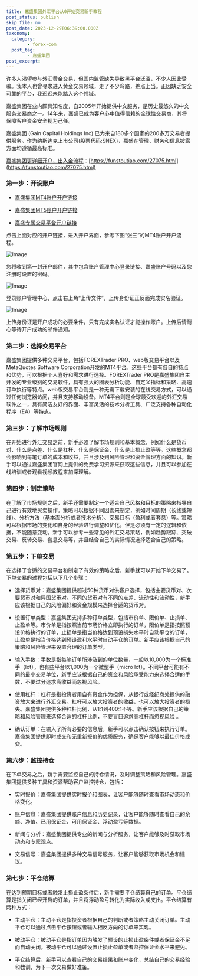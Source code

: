 ```yaml
---
title: 嘉盛集团外汇平台从0开始交易新手教程
post_status: publish
skip_file: no
post_date: 2023-12-29T06:39:00.000Z
taxonomy:
  category:
        - forex-com
  post_tag:
        - 嘉盛集团
post_excerpt: 
---
```

许多人渴望参与外汇黄金交易，但国内监管缺失导致黑平台泛滥，不少人因此受骗。我本人也曾寻求进入黄金交易领域，走了不少弯路，差点上当。正因缺乏安全可靠的平台，我迟迟未能踏入这个领域。

嘉盛集团在业内颇具知名度，自2005年开始提供中文服务，是历史最悠久的中文服务交易商之一。14年来，嘉盛已成为客户心中值得信赖的全球性交易商，其将保障客户资金安全视为己任。

嘉盛集团 (Gain Capital Holdings Inc) 已为来自180多个国家的200多万交易者提供服务。作为纳斯达克上市公司(股票代码:SNEX)，嘉盛在管理、财务和信息披露方面均遵循最高标准。

[嘉盛集团更详细开户，出入金流程](https://funstoutiao.com/27075.html)：[https://funstoutiao.com/27075.html](https://funstoutiao.com/27075.html)

### 第一步：开设账户

* [嘉盛集团MT4账户开户链接](https://s.ssgg.net/jsmt4)

* [嘉盛集团MT5账户开户链接](https://s.ssgg.net/jsmt5)

* [嘉盛专属交易平台开户链接](https://s.ssgg.net/js)

点击上面对应的开户链接，进入开户界面，参考下图“张三”的MT4账户开户流程。

![Image](https://prod-files-secure.s3.us-west-2.amazonaws.com/39ed1227-6d7d-4570-be36-9ccd4a2c4241/7a167aea-686b-400d-af59-4e18eb607a40/640.png?X-Amz-Algorithm=AWS4-HMAC-SHA256&X-Amz-Content-Sha256=UNSIGNED-PAYLOAD&X-Amz-Credential=ASIAZI2LB466YTQPLNPK%2F20250923%2Fus-west-2%2Fs3%2Faws4_request&X-Amz-Date=20250923T221310Z&X-Amz-Expires=3600&X-Amz-Security-Token=IQoJb3JpZ2luX2VjEMb%2F%2F%2F%2F%2F%2F%2F%2F%2F%2FwEaCXVzLXdlc3QtMiJIMEYCIQCmgS3Ua6Ojb0XNsp7fqTIJiNyICV2lkABOvgQ%2FrZr9zQIhANBUkY6wN6JUuRCd85LhLRCsQf1Fv3vQLnD0FdQgvYOJKv8DCE4QABoMNjM3NDIzMTgzODA1IgxiSh4KcM6hIgNlubUq3ANLRh0rz%2Blm9EmsQ5IfYoaOQ5AHYqBzufrvIcBiywRunjEFWcfddbMNiOmJ4qM3E6ATAPrNAojisBQE37p2SBd9VdPZ8YDTz2cWT%2FZd125QeFGEnwmAtG%2F5OgIfm%2BqYPt3SPUFbHU55%2BTdUc4nMo492XH2dGrroFxkpQ4HMWhwYpiIvXeL6ishXnxSZkA6rZqWJJJzBYaxynUjh77pb3vMY8IF6C1AaGcgo91bKjQSq5k623orQ0A9tHsXvc6l2IxHkDmk3q4X5RMQOfv5RHA4heDhNqEN0TBA0N%2F4y7380o4WTNlFpuvPDf2LqcryXKRWwf4RhCWJ4lsuSrmFBksRRjxisa6r972CGOZ8FydGYYEQJCFf%2FgM5vlitLhhLxApCE44P27FGS0qxK9oRISyfHgN7gO907uRevcTDSc9fhUX1vErYYBTrL7FTa3e%2ByT8E3n4huGHPUMp8ZkfneSK4LxYjUPotCH2wrHNjcY2TkMocsZd4BLXbzQ38T1dzysr89AV02QYZc5zcs9%2Ba%2FNNeE5Msh4QjSfeJ5IfqHU7ePMT2xSG%2BRaqDkCIMBcM7X1P5GShoN2DXf4IXiNSOeWkz0Y%2B%2FLnGJbs1Z7vOS9cv4ST258qohaCRtp21lsujDtnczGBjqkAURbFbG2ml3TL6mFth3JWIfaKNemWhB0YYa7zMGfUZQBmU5YL13C2q1LXtEyppGgdJZKgjbD6evO2dmEXwXGfoZJgKxb%2BFIjoOi%2FcjP0To6iyeDHid%2BYZBOjK%2FryInf8OO7jFrik%2F9GkmGmg4Z%2FQRXgHXMuWziMYLmpNNRhK4T8DEVhvD3ZBSZnbusrfyE0TPgyLUqT%2BfJS7VXq4HV6bu8O49Ck%2F&X-Amz-Signature=9fce4b00b37d5cb33980f3bb6f50052eb07bbe364e7d61e22d472a0d8d18e3f1&X-Amz-SignedHeaders=host&x-amz-checksum-mode=ENABLED&x-id=GetObject)

您将收到第一封开户邮件，其中包含账户管理中心登录链接、嘉盛账户号码以及您注册时设置的密码。

![Image](https://prod-files-secure.s3.us-west-2.amazonaws.com/39ed1227-6d7d-4570-be36-9ccd4a2c4241/eaa1c6b3-2877-4284-a0e1-530e222c27fb/image.png?X-Amz-Algorithm=AWS4-HMAC-SHA256&X-Amz-Content-Sha256=UNSIGNED-PAYLOAD&X-Amz-Credential=ASIAZI2LB466YTQPLNPK%2F20250923%2Fus-west-2%2Fs3%2Faws4_request&X-Amz-Date=20250923T221310Z&X-Amz-Expires=3600&X-Amz-Security-Token=IQoJb3JpZ2luX2VjEMb%2F%2F%2F%2F%2F%2F%2F%2F%2F%2FwEaCXVzLXdlc3QtMiJIMEYCIQCmgS3Ua6Ojb0XNsp7fqTIJiNyICV2lkABOvgQ%2FrZr9zQIhANBUkY6wN6JUuRCd85LhLRCsQf1Fv3vQLnD0FdQgvYOJKv8DCE4QABoMNjM3NDIzMTgzODA1IgxiSh4KcM6hIgNlubUq3ANLRh0rz%2Blm9EmsQ5IfYoaOQ5AHYqBzufrvIcBiywRunjEFWcfddbMNiOmJ4qM3E6ATAPrNAojisBQE37p2SBd9VdPZ8YDTz2cWT%2FZd125QeFGEnwmAtG%2F5OgIfm%2BqYPt3SPUFbHU55%2BTdUc4nMo492XH2dGrroFxkpQ4HMWhwYpiIvXeL6ishXnxSZkA6rZqWJJJzBYaxynUjh77pb3vMY8IF6C1AaGcgo91bKjQSq5k623orQ0A9tHsXvc6l2IxHkDmk3q4X5RMQOfv5RHA4heDhNqEN0TBA0N%2F4y7380o4WTNlFpuvPDf2LqcryXKRWwf4RhCWJ4lsuSrmFBksRRjxisa6r972CGOZ8FydGYYEQJCFf%2FgM5vlitLhhLxApCE44P27FGS0qxK9oRISyfHgN7gO907uRevcTDSc9fhUX1vErYYBTrL7FTa3e%2ByT8E3n4huGHPUMp8ZkfneSK4LxYjUPotCH2wrHNjcY2TkMocsZd4BLXbzQ38T1dzysr89AV02QYZc5zcs9%2Ba%2FNNeE5Msh4QjSfeJ5IfqHU7ePMT2xSG%2BRaqDkCIMBcM7X1P5GShoN2DXf4IXiNSOeWkz0Y%2B%2FLnGJbs1Z7vOS9cv4ST258qohaCRtp21lsujDtnczGBjqkAURbFbG2ml3TL6mFth3JWIfaKNemWhB0YYa7zMGfUZQBmU5YL13C2q1LXtEyppGgdJZKgjbD6evO2dmEXwXGfoZJgKxb%2BFIjoOi%2FcjP0To6iyeDHid%2BYZBOjK%2FryInf8OO7jFrik%2F9GkmGmg4Z%2FQRXgHXMuWziMYLmpNNRhK4T8DEVhvD3ZBSZnbusrfyE0TPgyLUqT%2BfJS7VXq4HV6bu8O49Ck%2F&X-Amz-Signature=e33ab59cd5d524968f3206ca555ec9c579caa0c94a9a1003f98f80af51140f0a&X-Amz-SignedHeaders=host&x-amz-checksum-mode=ENABLED&x-id=GetObject)

登录账户管理中心，点击右上角“上传文件”，上传身份证正反面完成实名验证。

![Image](https://prod-files-secure.s3.us-west-2.amazonaws.com/39ed1227-6d7d-4570-be36-9ccd4a2c4241/54090639-09fc-46b4-a135-e0289f707147/image.png?X-Amz-Algorithm=AWS4-HMAC-SHA256&X-Amz-Content-Sha256=UNSIGNED-PAYLOAD&X-Amz-Credential=ASIAZI2LB466YTQPLNPK%2F20250923%2Fus-west-2%2Fs3%2Faws4_request&X-Amz-Date=20250923T221310Z&X-Amz-Expires=3600&X-Amz-Security-Token=IQoJb3JpZ2luX2VjEMb%2F%2F%2F%2F%2F%2F%2F%2F%2F%2FwEaCXVzLXdlc3QtMiJIMEYCIQCmgS3Ua6Ojb0XNsp7fqTIJiNyICV2lkABOvgQ%2FrZr9zQIhANBUkY6wN6JUuRCd85LhLRCsQf1Fv3vQLnD0FdQgvYOJKv8DCE4QABoMNjM3NDIzMTgzODA1IgxiSh4KcM6hIgNlubUq3ANLRh0rz%2Blm9EmsQ5IfYoaOQ5AHYqBzufrvIcBiywRunjEFWcfddbMNiOmJ4qM3E6ATAPrNAojisBQE37p2SBd9VdPZ8YDTz2cWT%2FZd125QeFGEnwmAtG%2F5OgIfm%2BqYPt3SPUFbHU55%2BTdUc4nMo492XH2dGrroFxkpQ4HMWhwYpiIvXeL6ishXnxSZkA6rZqWJJJzBYaxynUjh77pb3vMY8IF6C1AaGcgo91bKjQSq5k623orQ0A9tHsXvc6l2IxHkDmk3q4X5RMQOfv5RHA4heDhNqEN0TBA0N%2F4y7380o4WTNlFpuvPDf2LqcryXKRWwf4RhCWJ4lsuSrmFBksRRjxisa6r972CGOZ8FydGYYEQJCFf%2FgM5vlitLhhLxApCE44P27FGS0qxK9oRISyfHgN7gO907uRevcTDSc9fhUX1vErYYBTrL7FTa3e%2ByT8E3n4huGHPUMp8ZkfneSK4LxYjUPotCH2wrHNjcY2TkMocsZd4BLXbzQ38T1dzysr89AV02QYZc5zcs9%2Ba%2FNNeE5Msh4QjSfeJ5IfqHU7ePMT2xSG%2BRaqDkCIMBcM7X1P5GShoN2DXf4IXiNSOeWkz0Y%2B%2FLnGJbs1Z7vOS9cv4ST258qohaCRtp21lsujDtnczGBjqkAURbFbG2ml3TL6mFth3JWIfaKNemWhB0YYa7zMGfUZQBmU5YL13C2q1LXtEyppGgdJZKgjbD6evO2dmEXwXGfoZJgKxb%2BFIjoOi%2FcjP0To6iyeDHid%2BYZBOjK%2FryInf8OO7jFrik%2F9GkmGmg4Z%2FQRXgHXMuWziMYLmpNNRhK4T8DEVhvD3ZBSZnbusrfyE0TPgyLUqT%2BfJS7VXq4HV6bu8O49Ck%2F&X-Amz-Signature=8a8f7f4232d9c2031eb173528fc8c7586d741df67d0771bb2260ef9dfc421329&X-Amz-SignedHeaders=host&x-amz-checksum-mode=ENABLED&x-id=GetObject)

上传身份证是开户成功的必要条件，只有完成实名认证才能操作账户。上传后请耐心等待开户成功的邮件通知。

### 第二步：选择交易平台

嘉盛集团提供多种交易平台，包括FOREXTrader PRO、web版交易平台以及MetaQuotes Software Corporation开发的MT4平台。这些平台都有各自的特点和优势，可以根据个人喜好和需求进行选择。FOREXTrader PRO是嘉盛集团自主开发的专业级别的交易软件，具有强大的图表分析功能、自定义指标和策略、高速订单执行等特点。web版交易平台则是一种无需下载安装的在线交易方式，可以通过任何浏览器访问，并且支持移动设备。MT4平台则是全球最受欢迎的外汇交易软件之一，具有简洁友好的界面、丰富灵活的技术分析工具、广泛支持各种自动化程序（EA）等特点。

### 第三步：了解市场规则

在开始进行外汇交易之前，新手必须了解市场规则和基本概念，例如什么是货币对、什么是点差、什么是杠杆、什么是保证金、什么是止损止盈等等。这些概念都会影响到每笔订单的成本和收益，并且涉及到风险管理和资金管理方面的知识。新手可以通过嘉盛集团官网上提供的免费学习资源来获取这些信息，并且可以参加在线培训或者观看视频教程来加深理解。

### 第四步：制定策略

在了解了市场规则之后，新手还需要制定一个适合自己风格和目标的策略来指导自己进行有效地买卖操作。策略可以根据不同因素来制定，例如时间周期（长线或短线）、分析方法（基本面分析或者技术分析）、交易目标（盈利或者套息）等。策略可以根据市场的变化和自身的经验进行调整和优化，但是必须有一定的逻辑和依据，不能随意变动。新手可以参考一些常见的外汇交易策略，例如趋势跟踪、突破交易、反转交易、套息交易等，并且结合自己的实际情况选择适合自己的策略。

### 第五步：下单交易

在选择了合适的交易平台和制定了有效的策略之后，新手就可以开始下单交易了。下单交易的过程包括以下几个步骤：

* 选择货币对：嘉盛集团提供超过50种货币对供客户选择，包括主要货币对、次要货币对和异国货币对。不同的货币对有不同的点差、流动性和波动性，新手应该根据自己的风险偏好和资金规模来选择合适的货币对。

* 设置订单类型：嘉盛集团支持多种订单类型，包括市价单、限价单、止损单、止盈单等。市价单是指按照当前市场价格立即执行的订单，限价单是指按照预设价格执行的订单，止损单是指当价格达到预设损失水平时自动平仓的订单，止盈单是指当价格达到预设盈利水平时自动平仓的订单。新手应该根据自己的策略和风险管理来设置合理的订单类型。

* 输入手数：手数是指每笔订单所涉及到的单位数量，一般以10,000为一个标准手（lot），也有些平台以1,000为一个微型手（micro lot）。不同平台可能有不同的最小交易单位，新手应该根据自己的资金和风险承受能力来选择合适的手数，不要过分追求高收益而忽视风险。

* 使用杠杆：杠杆是指投资者用自有资金作为担保，从银行或经纪商处提供的融资放大来进行外汇交易。杠杆可以放大投资者的收益，也可以放大投资者的损失。嘉盛集团提供多种杠杆比例，从1:1到400:1不等。新手应该根据自己的策略和风险管理来选择合适的杠杆比例，不要盲目追求高杠杆而忽视风险 。

* 确认订单：在输入了所有必要的信息后，新手可以点击确认按钮来执行订单。嘉盛集团提供即时成交和无重新报价的优质服务，确保客户能够以最佳价格成交。

### 第六步：监控持仓

在下单交易之后，新手需要监控自己的持仓情况，及时调整策略和风险管理。嘉盛集团提供多种工具和资源帮助客户监控持仓，包括：

* 实时报价：嘉盛集团提供实时报价和图表，让客户能够随时查看市场动态和价格变化。

* 账户信息：嘉盛集团提供账户信息和历史记录，让客户能够随时查看自己的余额、净值、已用保证金、可用保证金、浮动盈亏等数据。

* 新闻与分析：嘉盛集团提供专业的新闻与分析服务，让客户能够及时获取市场动态和专家观点。

* 交易信号：嘉盛集团提供多种交易信号服务，让客户能够获取市场机会和建议。

### 第七步：平仓结算

在达到预期目标或者触发止损止盈条件后，新手需要平仓结算自己的订单。平仓结算是指关闭已经开启的订单，并且将浮动盈亏转化为实际收入或支出。平仓结算有两种方式：

* 主动平仓：主动平仓是指投资者根据自己的判断或者策略主动关闭订单。主动平仓可以通过点击平仓按钮或者输入相反方向的订单来实现。

* 被动平仓：被动平仓是指订单因为触发了预设的止损止盈条件或者保证金不足而自动关闭。被动平仓可以通过设置止损止盈单或者监控保证金水平来避免。

* 平仓结算后，新手可以查看自己的交易结果和账户变化，总结自己的交易经验和教训，为下一次交易做好准备。